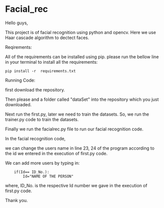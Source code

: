 # Facial_rec
Hello guys,

This project is of facial recognition using python and opencv. Here we use Haar cascade algorithm to dectect faces.
  
Reqirements:

  All of the requirements can be installed using pip.
please run the bellow line in your terminal to install all the requirements:

    pip install -r  requirements.txt
  

Running Code:

first download the repository. 

Then please and a folder called "dataSet" into the repository which you just downloaded.
   
Next run the first.py, later we need to train the datasets. So, we run the trainer.py code to train the datasets.
   
Finally we run the facialrec.py file to run our facial recognition code.
   
In the facial recognition code,
  
  we can change the users name in line 23, 24 of the program according to the id we entered in the execution of first.py code.  
 
 We can add more users by typing in:

        if(Id== ID_No.):
            Id="NAME OF THE PERSON"
   
   where, ID_No. is the respective Id number we gave in the execution of first.py code.
   
   
   
Thank you.
